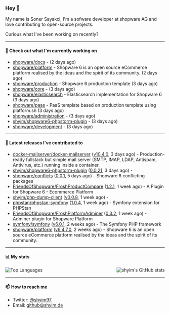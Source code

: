 ### Hey 👋

My name is Soner Sayakci, I'm a sofware developer at shopware AG and love contributing to open-source projects.

Curious what I've been working on recently?

---

#### 👷 Check out what I'm currently working on

- [shopware/docs](https://github.com/shopware/docs) -  (2 days ago)
- [shopware/platform](https://github.com/shopware/platform) - Shopware 6 is an open source eCommerce platform realised by the ideas and the spirit of its community. (2 days ago)
- [shopware/production](https://github.com/shopware/production) - Shopware 6 production template (3 days ago)
- [shopware/core](https://github.com/shopware/core) -  (3 days ago)
- [shopware/elasticsearch](https://github.com/shopware/elasticsearch) - Elasticsearch implementation for Shopware 6 (3 days ago)
- [shopware/paas](https://github.com/shopware/paas) - PaaS template based on production template using platform.sh (3 days ago)
- [shopware/administration](https://github.com/shopware/administration) -  (3 days ago)
- [shyim/shopware6-phpstorm-plugin](https://github.com/shyim/shopware6-phpstorm-plugin) -  (3 days ago)
- [shopware/development](https://github.com/shopware/development) -  (3 days ago)

---

#### 🔭 Latest releases I've contributed to

- [docker-mailserver/docker-mailserver](https://github.com/docker-mailserver/docker-mailserver) ([v10.4.0](https://github.com/docker-mailserver/docker-mailserver/releases/tag/v10.4.0), 3 days ago) - Production-ready fullstack but simple mail server (SMTP, IMAP, LDAP, Antispam, Antivirus, etc.) running inside a container.
- [shyim/shopware6-phpstorm-plugin](https://github.com/shyim/shopware6-phpstorm-plugin) ([0.0.21](https://github.com/shyim/shopware6-phpstorm-plugin/releases/tag/0.0.21), 3 days ago) - 
- [shopware/conflicts](https://github.com/shopware/conflicts) ([0.0.1](https://github.com/shopware/conflicts/releases/tag/0.0.1), 5 days ago) - Shopware 6 conflicting packages
- [FriendsOfShopware/FroshProductCompare](https://github.com/FriendsOfShopware/FroshProductCompare) ([1.2.1](https://github.com/FriendsOfShopware/FroshProductCompare/releases/tag/1.2.1), 1 week ago) - A Plugin for Shopware 6 - Ecommerce Platform
- [shyim/php-dump-client](https://github.com/shyim/php-dump-client) ([v0.0.8](https://github.com/shyim/php-dump-client/releases/tag/v0.0.8), 1 week ago) - 
- [phpstan/phpstan-symfony](https://github.com/phpstan/phpstan-symfony) ([1.0.4](https://github.com/phpstan/phpstan-symfony/releases/tag/1.0.4), 1 week ago) - Symfony extension for PHPStan
- [FriendsOfShopware/FroshPlatformAdminer](https://github.com/FriendsOfShopware/FroshPlatformAdminer) ([0.3.2](https://github.com/FriendsOfShopware/FroshPlatformAdminer/releases/tag/0.3.2), 1 week ago) - Adminer plugin for Shopware Platform
- [symfony/symfony](https://github.com/symfony/symfony) ([v6.0.1](https://github.com/symfony/symfony/releases/tag/v6.0.1), 2 weeks ago) - The Symfony PHP framework
- [shopware/platform](https://github.com/shopware/platform) ([v6.4.7.0](https://github.com/shopware/platform/releases/tag/v6.4.7.0), 2 weeks ago) - Shopware 6 is an open source eCommerce platform realised by the ideas and the spirit of its community.

---

#### 📊 My stats

<img align="right" alt="shyim's GitHub stats" src="https://github-readme-stats.vercel.app/api?username=shyim&count_private=1&show_icons=true&" />

![Top Languages](https://github-readme-stats.vercel.app/api/top-langs/?username=shyim)

---

#### 📫 How to reach me

- Twitter: [@shyim97](https://twitter.com/shyim97)
- Email: [github@shyim.de](mailto://github@shyim.de)
